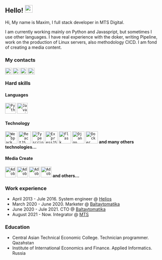 ## Hello!  <img src="https://media.giphy.com/media/hvRJCLFzcasrR4ia7z/giphy.gif" width="25px">
  
Hi, My name is Maxim, I full stack developer in MTS Digital. 

I am currently working mainly on Python and Javaspript, but sometimes I use other languages.
I have real experience with the doker, writing Pipeline, work on the production of Linux servers, also methodology CICD.
I am fond of creating a media content.

### My contacts

<a href="https://t.me/Kislax">
  <img align="left" alt="Telegram" width="22px" src="https://upload.wikimedia.org/wikipedia/commons/thumb/8/83/Telegram_2019_Logo.svg/1920px-Telegram_2019_Logo.svg.png" />
</a>
<a href="https://www.instagram.com/kislax">
  <img align="left" alt="Instagram" width="22px" src="https://upload.wikimedia.org/wikipedia/commons/thumb/a/a5/Instagram_icon.png/640px-Instagram_icon.png" />
</a>  
<a href="https://discord.gg/GHEzPQfT">
  <img align="left" alt="Discord" width="22px" src="https://brandslogos.com/wp-content/uploads/images/discord-logo-vector.svg" />
</a>
<a href="mailto:maxpodstrechny@gmail.com">
  <img align="left" alt="Mail" width="22px" src="https://upload.wikimedia.org/wikipedia/commons/thumb/7/7e/Gmail_icon_%282020%29.svg/107px-Gmail_icon_%282020%29.svg.png" />
</a>

<br/>





### Hard skills

#### Languages

<code><img height="35" alt="Python" title="Python" src="https://cdn3.iconfinder.com/data/icons/logos-and-brands-adobe/512/267_Python-512.png"></code>
<code><img height="35" alt="Javascript" title="Javascript" src="https://cdn.iconscout.com/icon/free/png-512/javascript-2752148-2284965.png"></code>


#### Technology

<code><img height="40" alt="Webpack" title="Webpack" src="https://habrastorage.org/webt/k-/tm/2g/k-tm2gvbb_ky6gdrd-tzqrzjkf4.png"></code>
<code><img height="40" alt="ReactJS" title="ReactJS" src="https://iconape.com/wp-content/png_logo_vector/react-logo.png"></code>
<code><img height="40" alt="Typescript" title="Typescript" src="https://cdn.iconscout.com/icon/free/png-512/typescript-1174965.png"></code>
<code><img height="40" alt="ExpressJS" title="ExpressJS" src="https://upload.wikimedia.org/wikipedia/commons/thumb/6/64/Expressjs.png/200px-Expressjs.png"></code>
<code><img height="40" alt="Flask" title="Flask" src="https://e7.pngegg.com/pngimages/939/2/png-clipart-flask-python-web-framework-representational-state-transfer-software-framework-flask-python-web-application-django-thumbnail.png"></code>
<code><img height="40" alt="Django" title="Django" src="https://cdn.iconscout.com/icon/free/png-512/django-1-282754.png"></code>
<code><img height="40" alt="Docker" title="Docker" src="https://www.docker.com/sites/default/files/d8/2019-07/vertical-logo-monochromatic.png"></code>
  **and many others technologies...**
<br/>


#### Media Create

<code><img height="35" alt="Adobe Photoshop" title="Adobe Photoshop" src="https://upload.wikimedia.org/wikipedia/commons/thumb/a/af/Adobe_Photoshop_CC_icon.svg/82px-Adobe_Photoshop_CC_icon.svg.png"></code>
<code><img height="35" alt="Adobe Affter Effects" title="Adobe Affter Effects" src="https://upload.wikimedia.org/wikipedia/commons/thumb/c/cb/Adobe_After_Effects_CC_icon.svg/82px-Adobe_After_Effects_CC_icon.svg.png"></code>
<code><img height="35" alt="Adobe Audition" title="Adobe Audition" src="https://upload.wikimedia.org/wikipedia/commons/thumb/0/0e/Adobe_Audition_CC_icon_%282020%29.svg/82px-Adobe_Audition_CC_icon_%282020%29.svg.png"></code>
<code><img height="35" alt="Adobe Premiere Pro" title="Adobe Premiere Pro" src="https://upload.wikimedia.org/wikipedia/commons/thumb/2/24/Adobe-premiere-pro-cc-1430-vector-svg-.svg/82px-Adobe-premiere-pro-cc-1430-vector-svg-.svg.png"></code>
  **and others...**

### Work experience

* April 2013 - Jule 2016. System engineer @ [Helios](https://helios.kz/)
* March 2020 - June 2020.  Marketer @ [Baltavtomatika](https://baltgps.ru/)
* June 2020 - Jule 2021.  CTO @ [Baltavtomatika](https://baltgps.ru/)
* August 2021 - Now.  Integrator @ [MTS](https://mts.ru/)


### Education

* Central Asian Technical Economic College. Technician programmer. Qazahstan
* Institute of International Economics and Finance. Applied Informatics. Russia

<br />
